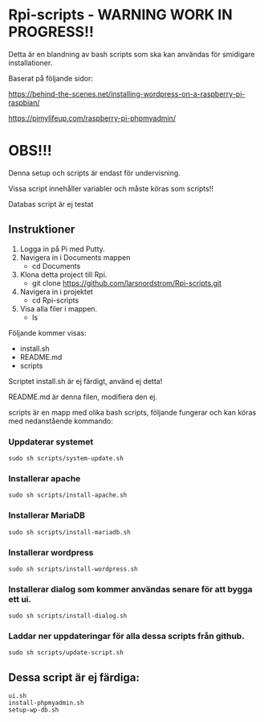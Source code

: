 # Rpi-scripts - WARNING WORK IN PROGRESS!!
Detta är en blandning av bash scripts som ska kan användas för smidigare installationer. 

Baserat på följande sidor:

https://behind-the-scenes.net/installing-wordpress-on-a-raspberry-pi-raspbian/ 

https://pimylifeup.com/raspberry-pi-phpmyadmin/


# OBS!!!
Denna setup och scripts är endast för undervisning.

Vissa script innehåller variabler och måste köras som scripts!!

Databas script är ej testat


## Instruktioner

1. Logga in på Pi med Putty.
2. Navigera in i Documents mappen
    - cd Documents
3. Klona detta project till Rpi.
    - git clone https://github.com/larsnordstrom/Rpi-scripts.git
4. Navigera in i projektet
    - cd Rpi-scripts
5. Visa alla filer i mappen.
    - ls

Följande kommer visas:

* install.sh
* README.md
* scripts

Scriptet install.sh är ej färdigt, använd ej detta!

README.md är denna filen, modifiera den ej.

scripts är en mapp med olika bash scripts, följande fungerar och kan köras med nedanstående kommando:

### Uppdaterar systemet
    sudo sh scripts/system-update.sh
### Installerar apache
    sudo sh scripts/install-apache.sh
### Installerar MariaDB
    sudo sh scripts/install-mariadb.sh
### Installerar wordpress
    sudo sh scripts/install-wordpress.sh
### Installerar dialog som kommer användas senare för att bygga ett ui.
    sudo sh scripts/install-dialog.sh
### Laddar ner uppdateringar för alla dessa scripts från github.
    sudo sh scripts/update-script.sh

## Dessa script är ej färdiga:
    ui.sh
    install-phpmyadmin.sh
    setup-wp-db.sh
